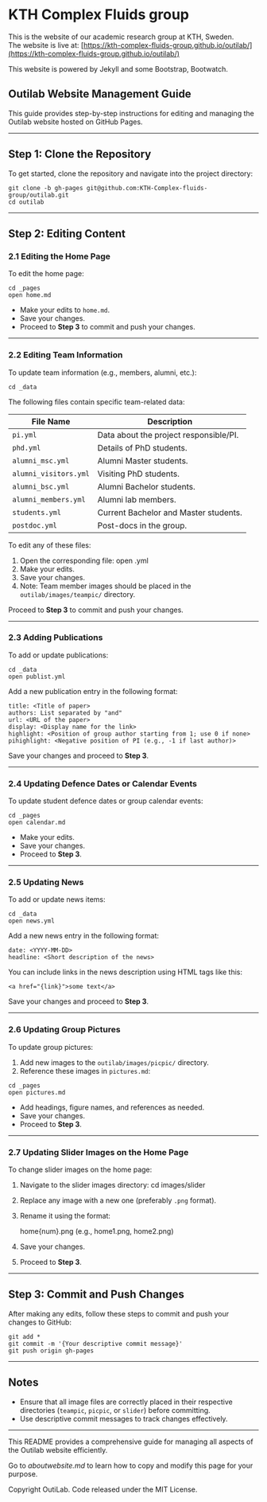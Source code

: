 # KTH Complex Fluids group

This is the website of our academic research group at KTH, Sweden.\
The website is live at: [https://kth-complex-fluids-group.github.io/outilab/](https://kth-complex-fluids-group.github.io/outilab/)

This website is powered by Jekyll and some Bootstrap, Bootwatch.

## Outilab Website Management Guide

This guide provides step-by-step instructions for editing and managing the Outilab website hosted on GitHub Pages.

---

## Step 1: Clone the Repository

To get started, clone the repository and navigate into the project directory:

```
git clone -b gh-pages git@github.com:KTH-Complex-fluids-group/outilab.git
cd outilab
```

---

## Step 2: Editing Content

### 2.1 Editing the Home Page

To edit the home page:

```
cd _pages
open home.md
```

- Make your edits to `home.md`.
- Save your changes.
- Proceed to **Step 3** to commit and push your changes.

---

### 2.2 Editing Team Information

To update team information (e.g., members, alumni, etc.):

    cd _data


The following files contain specific team-related data:

| File Name              | Description                                      |
|------------------------|--------------------------------------------------|
| `pi.yml`               | Data about the project responsible/PI.          |
| `phd.yml`              | Details of PhD students.                        |
| `alumni_msc.yml`       | Alumni Master students.                         |
| `alumni_visitors.yml`  | Visiting PhD students.                          |
| `alumni_bsc.yml`       | Alumni Bachelor students.                       |
| `alumni_members.yml`   | Alumni lab members.                             |
| `students.yml`         | Current Bachelor and Master students.           |
| `postdoc.yml`          | Post-docs in the group.                         |

To edit any of these files:

1. Open the corresponding file:
    open <filename>.yml
2. Make your edits.
3. Save your changes.
4. Note: Team member images should be placed in the `outilab/images/teampic/` directory.

Proceed to **Step 3** to commit and push your changes.

---

### 2.3 Adding Publications

To add or update publications:

```
cd _data
open publist.yml
```

Add a new publication entry in the following format:

```
title: <Title of paper>
authors: List separated by "and"
url: <URL of the paper>
display: <Display name for the link>
highlight: <Position of group author starting from 1; use 0 if none>
pihighlight: <Negative position of PI (e.g., -1 if last author)>
```

Save your changes and proceed to **Step 3**.

---

### 2.4 Updating Defence Dates or Calendar Events

To update student defence dates or group calendar events:

```
cd _pages
open calendar.md
```

- Make your edits.
- Save your changes.
- Proceed to **Step 3**.

---

### 2.5 Updating News

To add or update news items:

```
cd _data
open news.yml
```

Add a new news entry in the following format:

```
date: <YYYY-MM-DD>
headline: <Short description of the news>
```

You can include links in the news description using HTML tags like this:

    <a href="{link}">some text</a>

Save your changes and proceed to **Step 3**.

---

### 2.6 Updating Group Pictures

To update group pictures:

1. Add new images to the `outilab/images/picpic/` directory.
2. Reference these images in `pictures.md`:
```
cd _pages
open pictures.md
```

- Add headings, figure names, and references as needed.
- Save your changes.
- Proceed to **Step 3**.

---

### 2.7 Updating Slider Images on the Home Page

To change slider images on the home page:

1. Navigate to the slider images directory:
    cd images/slider
2. Replace any image with a new one (preferably `.png` format).
3. Rename it using the format:

    home{num}.png (e.g., home1.png, home2.png)
4. Save your changes.
5. Proceed to **Step 3**.

---

## Step 3: Commit and Push Changes

After making any edits, follow these steps to commit and push your changes to GitHub:


```
git add *
git commit -m '{Your descriptive commit message}'
git push origin gh-pages
```

---

## Notes

- Ensure that all image files are correctly placed in their respective directories (`teampic`, `picpic`, or `slider`) before committing.
- Use descriptive commit messages to track changes effectively.

---

This README provides a comprehensive guide for managing all aspects of the Outilab website efficiently.


Go to *aboutwebsite.md*  to learn how to copy and modify this page for your purpose. 

Copyright OutiLab. Code released under the MIT License.

